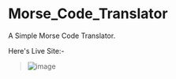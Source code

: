 # Morse_Code_Translator
A Simple Morse Code Translator.

Here's Live Site:-
> ![image](https://user-images.githubusercontent.com/65772870/147604444-61b68088-4ccc-4d5a-935d-981954c423b1.png)
